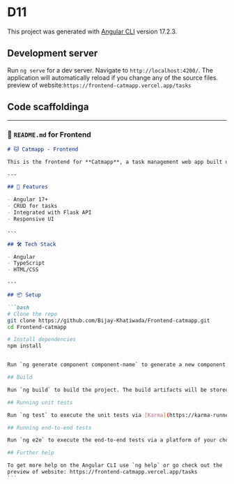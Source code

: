 # D11

This project was generated with [Angular CLI](https://github.com/angular/angular-cli) version 17.2.3.

## Development server

Run `ng serve` for a dev server. Navigate to `http://localhost:4200/`. The application will automatically reload if you change any of the source files.
preview of website:`https://frontend-catmapp.vercel.app/tasks`

## Code scaffoldinga

---

### 📄 `README.md` for **Frontend**

````markdown
# 🐱 Catmapp - Frontend

This is the frontend for **Catmapp**, a task management web app built using **Angular**. It consumes a Flask-based REST API.

---

## 🚀 Features

- Angular 17+
- CRUD for tasks
- Integrated with Flask API
- Responsive UI

---

## 🛠️ Tech Stack

- Angular
- TypeScript
- HTML/CSS

---

## 📦 Setup

```bash
# Clone the repo
git clone https://github.com/Bijay-Khatiwada/Frontend-catmapp.git
cd Frontend-catmapp

# Install dependencies
npm install


Run `ng generate component component-name` to generate a new component. You can also use `ng generate directive|pipe|service|class|guard|interface|enum|module`.

## Build

Run `ng build` to build the project. The build artifacts will be stored in the `dist/` directory.

## Running unit tests

Run `ng test` to execute the unit tests via [Karma](https://karma-runner.github.io).

## Running end-to-end tests

Run `ng e2e` to execute the end-to-end tests via a platform of your choice. To use this command, you need to first add a package that implements end-to-end testing capabilities.

## Further help

To get more help on the Angular CLI use `ng help` or go check out the [Angular CLI Overview and Command Reference](https://angular.io/cli) page.
preview of website: https://frontend-catmapp.vercel.app/tasks
```
````
